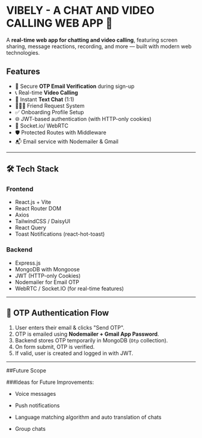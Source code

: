  # VIBELY - A CHAT AND VIDEO CALLING WEB APP 💬

A **real-time web app for chatting and video calling**, featuring screen sharing, message reactions, recording, and more — built with modern web technologies.
##  Features

- 🔐 Secure **OTP Email Verification** during sign-up
- 📞 Real-time **Video Calling**
- 💬 Instant **Text Chat** (1:1)
- 🧑‍🤝‍🧑 Friend Request System
- ✅ Onboarding Profile Setup
- 🌐 JWT-based authentication (with HTTP-only cookies)
- 📡 Socket.io/ WebRTC
- 🛡️ Protected Routes with Middleware
- 📬 Email service with Nodemailer & Gmail
---

## 🛠️ Tech Stack

### Frontend
- React.js + Vite
- React Router DOM
- Axios
- TailwindCSS / DaisyUI
- React Query
- Toast Notifications (react-hot-toast)

### Backend
- Express.js
- MongoDB with Mongoose
- JWT (HTTP-only Cookies)
- Nodemailer for Email OTP
- WebRTC / Socket.IO (for real-time features)

---

## 🔐 OTP Authentication Flow

1. User enters their email & clicks "Send OTP".
2. OTP is emailed using **Nodemailer + Gmail App Password**.
3. Backend stores OTP temporarily in MongoDB (`Otp` collection).
4. On form submit, OTP is verified.
5. If valid, user is created and logged in with JWT.

---

 ##Future Scope
 
###Ideas for Future Improvements:

- Voice messages

- Push notifications

- Language matching algorithm and auto translation of chats 

- Group chats




